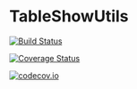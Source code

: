 # TableShowUtils

[![Build Status](https://travis-ci.org/davidanthoff/TableShowUtils.jl.svg?branch=master)](https://travis-ci.org/davidanthoff/TableShowUtils.jl)

[![Coverage Status](https://coveralls.io/repos/davidanthoff/TableShowUtils.jl/badge.svg?branch=master&service=github)](https://coveralls.io/github/davidanthoff/TableShowUtils.jl?branch=master)

[![codecov.io](http://codecov.io/github/davidanthoff/TableShowUtils.jl/coverage.svg?branch=master)](http://codecov.io/github/davidanthoff/TableShowUtils.jl?branch=master)
